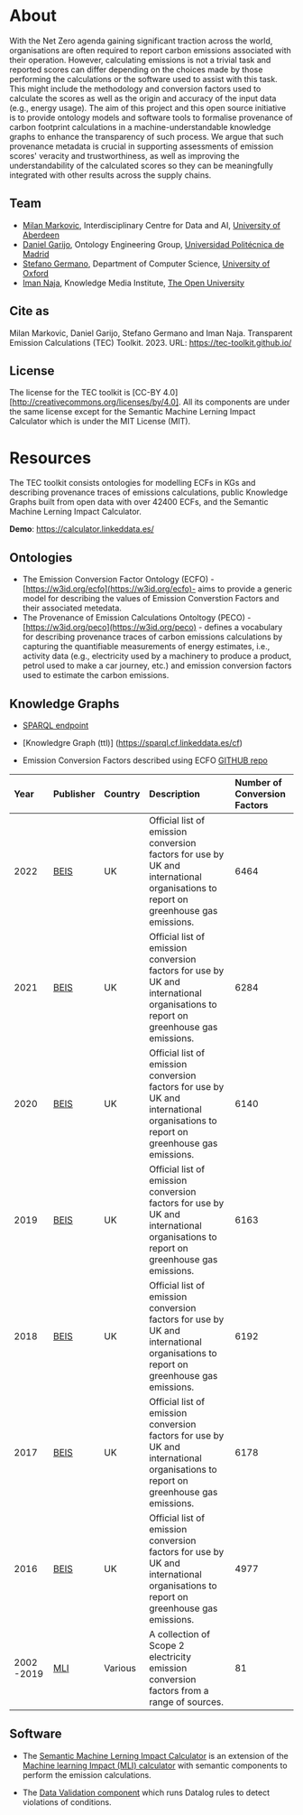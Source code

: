 # About

With the Net Zero agenda gaining significant traction across the world, organisations are often required to report carbon emissions associated with their operation. However, calculating emissions is not a trivial task and reported scores can differ depending on the choices made by those performing the calculations or the software used to assist with this task. This might include the methodology and conversion factors used to calculate the scores as well as the origin and accuracy of the input data (e.g., energy usage). 
The aim of this project and this open source initiative is to provide ontology models and software tools to formalise provenance of carbon footprint calculations in a machine-understandable knowledge graphs to enhance the transparency of such process. We argue that such provenance metadata is crucial in supporting assessments of emission scores' veracity and trustworthiness, as well as improving the understandability of the calculated scores so they can be meaningfully integrated with other results across the supply chains.

## Team

* [Milan Markovic](https://orcid.org/0000-0002-5477-287X), Interdisciplinary Centre for Data and AI, [University of Aberdeen](https://www.abdn.ac.uk/)
* [Daniel Garijo](https://orcid.org/0000-0003-0454-7145), Ontology Engineering Group, [Universidad Politécnica de Madrid](https://www.upm.es/)
* [Stefano Germano](https://orcid.org/0000-0001-6993-0618), Department of Computer Science, [University of Oxford](https://www.ox.ac.uk/)
* [Iman Naja](https://orcid.org/0000-0001-6634-3266), Knowledge Media Institute, [The Open University](https://www.open.ac.uk/)

## Cite as

Milan Markovic, Daniel Garijo, Stefano Germano and Iman Naja. Transparent Emission Calculations (TEC) Toolkit. 2023. URL: https://tec-toolkit.github.io/ 

## License
The license for the TEC toolkit is [CC-BY 4.0][http://creativecommons.org/licenses/by/4.0]. All its components are under the same license except for the Semantic Machine Lerning Impact Calculator which is under the MIT License (MIT). 

# Resources

The TEC toolkit consists ontologies for modelling ECFs in KGs and describing provenance traces of emissions calculations, public Knowledge Graphs built from open data with over 42400 ECFs, and the Semantic Machine Lerning Impact Calculator.

**Demo**: https://calculator.linkeddata.es/

## Ontologies 

* The Emission Conversion Factor Ontology (ECFO) - [https://w3id.org/ecfo](https://w3id.org/ecfo)- aims to provide a generic model for describing the values of Emission Converstion Factors and their associated metedata.
* The Provenance of Emission Calculations Ontoltogy (PECO) - [https://w3id.org/peco](https://w3id.org/peco) - defines a vocabulary for describing provenance traces of carbon emissions calculations by capturing the quantifiable measurements of energy estimates, i.e., activity data (e.g., electricity used by a machinery to produce a product, petrol used to make a car journey, etc.) and emission conversion factors used to estimate the carbon emissions.

## Knowledge Graphs 

* [SPARQL endpoint](https://sparql.cf.linkeddata.es/cf/query)
* [Knowledgre Graph (ttl)] (https://sparql.cf.linkeddata.es/cf)

* Emission Conversion Factors described using ECFO [GITHUB repo](https://github.com/TEC-Toolkit/cfkg)
 
| Year        | Publisher | Country  | Description      | Number of Conversion Factors |
|:-------------|:------- |:-------|  :------------------| :-------|
| 2022    | <a href="https://www.gov.uk/government/collections/government-conversion-factors-for-company-reporting">BEIS</a> | UK | Official list of emission conversion factors for use by UK and international organisations to report on greenhouse gas emissions. | 6464 | 
| 2021     | <a href="https://www.gov.uk/government/collections/government-conversion-factors-for-company-reporting">BEIS</a> | UK | Official list of emission conversion factors for use by UK and international organisations to report on greenhouse gas emissions. | 6284 | 
| 2020     | <a href="https://www.gov.uk/government/collections/government-conversion-factors-for-company-reporting">BEIS</a> | UK | Official list of emission conversion factors for use by UK and international organisations to report on greenhouse gas emissions. | 6140 | 
| 2019    | <a href="https://www.gov.uk/government/collections/government-conversion-factors-for-company-reporting">BEIS</a> | UK | Official list of emission conversion factors for use by UK and international organisations to report on greenhouse gas emissions. | 6163 | 
| 2018     | <a href="https://www.gov.uk/government/collections/government-conversion-factors-for-company-reporting">BEIS</a> | UK | Official list of emission conversion factors for use by UK and international organisations to report on greenhouse gas emissions. | 6192 | 
| 2017     | <a href="https://www.gov.uk/government/collections/government-conversion-factors-for-company-reporting">BEIS</a> | UK | Official list of emission conversion factors for use by UK and international organisations to report on greenhouse gas emissions. | 6178 | 
| 2016     | <a href="https://www.gov.uk/government/collections/government-conversion-factors-for-company-reporting">BEIS</a> | UK | Official list of emission conversion factors for use by UK and international organisations to report on greenhouse gas emissions. | 4977 | 
| 2002 -2019     | <a href="https://github.com/mlco2/impact">MLI</a> | Various | A collection of Scope 2 electricity emission conversion factors from a range of sources. | 81 | 

## Software

* The [Semantic Machine Lerning Impact Calculator](https://github.com/TEC-Toolkit/Semantic_Machine_Learning_Impact_Calculator) is an extension of the [Machine learning Impact (MLI) calculator](https://mlco2.github.io/impact\#compute) with semantic components to perform the emission calculations.

* The [Data Validation component](https://github.com/TEC-Toolkit/Data-Validation) which runs Datalog rules to detect violations of conditions.
